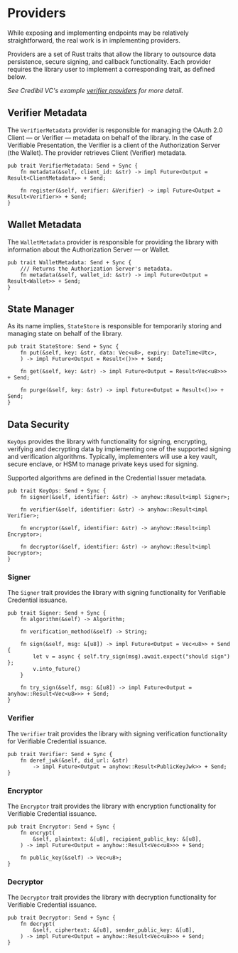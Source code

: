 # Providers

While exposing and implementing endpoints may be relatively straightforward, the real
work is in implementing providers.

Providers are a set of Rust traits that allow the library to outsource 
data persistence, secure signing, and callback functionality. Each provider requires the
library user to implement a corresponding trait, as defined below.

_See Credibil VC's example
[verifier providers](https://github.com/credibil/vc/blob/main/examples/verifier/src/provider.rs)
for more detail._

## Verifier Metadata

The `VerifierMetadata` provider is responsible for managing the OAuth 2.0 Client — or Verifier —
metadata on behalf of the library. In the case of Verifiable Presentation, the Verifier 
is a client of the Authorization Server (the Wallet). The provider retrieves Client (Verifier)
metadata.

```rust,ignore
pub trait VerifierMetadata: Send + Sync {
    fn metadata(&self, client_id: &str) -> impl Future<Output = Result<ClientMetadata>> + Send;

    fn register(&self, verifier: &Verifier) -> impl Future<Output = Result<Verifier>> + Send;
}
```

## Wallet Metadata

The `WalletMetadata` provider is responsible for providing the library with information about the Authorization Server — or Wallet.

```rust,ignore
pub trait WalletMetadata: Send + Sync {
    /// Returns the Authorization Server's metadata.
    fn metadata(&self, wallet_id: &str) -> impl Future<Output = Result<Wallet>> + Send;
}
```

## State Manager

As its name implies, `StateStore` is responsible for temporarily storing and 
managing state on behalf of the library.

```rust,ignore
pub trait StateStore: Send + Sync {
    fn put(&self, key: &str, data: Vec<u8>, expiry: DateTime<Utc>,
    ) -> impl Future<Output = Result<()>> + Send;

    fn get(&self, key: &str) -> impl Future<Output = Result<Vec<u8>>> + Send;

    fn purge(&self, key: &str) -> impl Future<Output = Result<()>> + Send;
}
```

## Data Security

`KeyOps` provides the library with functionality for signing, encrypting, verifying and decrypting
data by implementing one of the supported signing and verification algorithms. Typically, implementers
will use a key vault, secure enclave, or HSM to manage private keys used for signing.

Supported algorithms are defined in the Credential Issuer metadata.

```rust,ignore
pub trait KeyOps: Send + Sync {
    fn signer(&self, identifier: &str) -> anyhow::Result<impl Signer>;

    fn verifier(&self, identifier: &str) -> anyhow::Result<impl Verifier>;

    fn encryptor(&self, identifier: &str) -> anyhow::Result<impl Encryptor>;

    fn decryptor(&self, identifier: &str) -> anyhow::Result<impl Decryptor>;
}
```

### Signer

The `Signer` trait provides the library with signing functionality for Verifiable Credential issuance.

```rust,ignore
pub trait Signer: Send + Sync {
    fn algorithm(&self) -> Algorithm;

    fn verification_method(&self) -> String;

    fn sign(&self, msg: &[u8]) -> impl Future<Output = Vec<u8>> + Send {
        let v = async { self.try_sign(msg).await.expect("should sign") };
        v.into_future()
    }

    fn try_sign(&self, msg: &[u8]) -> impl Future<Output = anyhow::Result<Vec<u8>>> + Send;
}
```

### Verifier

The `Verifier` trait provides the library with signing verification functionality for Verifiable Credential issuance.

```rust,ignore
pub trait Verifier: Send + Sync {
    fn deref_jwk(&self, did_url: &str)
        -> impl Future<Output = anyhow::Result<PublicKeyJwk>> + Send;
}
```

### Encryptor

The `Encryptor` trait provides the library with encryption functionality for Verifiable Credential issuance.

```rust,ignore
pub trait Encryptor: Send + Sync {
    fn encrypt(
        &self, plaintext: &[u8], recipient_public_key: &[u8],
    ) -> impl Future<Output = anyhow::Result<Vec<u8>>> + Send;

    fn public_key(&self) -> Vec<u8>;
}
```

### Decryptor

The `Decryptor` trait provides the library with decryption functionality for Verifiable Credential issuance.

```rust,ignore
pub trait Decryptor: Send + Sync {
    fn decrypt(
        &self, ciphertext: &[u8], sender_public_key: &[u8],
    ) -> impl Future<Output = anyhow::Result<Vec<u8>>> + Send;
}
```
